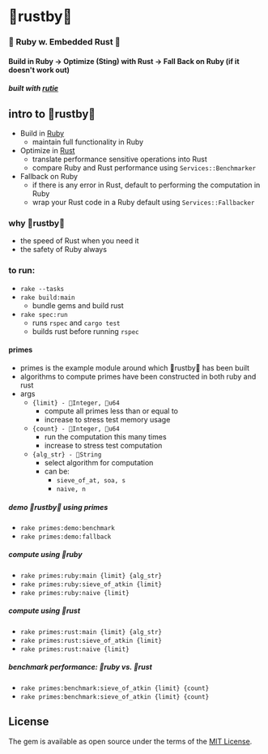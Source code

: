 # 🦀rustby🐝

### 💎 Ruby w. Embedded Rust 🦀

#### Build in Ruby  ->  Optimize (Sting) with Rust  ->  Fall Back on Ruby (if it doesn't work out)

##### built with [rutie](https://github.com/danielpclark/rutie)

## intro to 🦀rustby🐝

- Build in [Ruby](https://www.ruby-lang.org/en/)
  - maintain full functionality in Ruby
- Optimize in [Rust](https://www.rust-lang.org/)
  - translate performance sensitive operations into Rust
  - compare Ruby and Rust performance using `Services::Benchmarker`
- Fallback on Ruby
  - if there is any error in Rust, default to performing the computation in Ruby
  - wrap your Rust code in a Ruby default using `Services::Fallbacker`

### why 🦀rustby🐝

- the speed of Rust when you need it
- the safety of Ruby always

### to run:

- `rake --tasks`
- `rake build:main`
  - bundle gems and build rust
- `rake spec:run`
  - runs `rspec` and `cargo test`
  - builds rust before running `rspec`

#### primes

  - primes is the example module around which 🦀rustby🐝 has been built
  - algorithms to compute primes have been constructed in both ruby and rust
  - args
    - `{limit} - 💎Integer, 🦀u64`
      - compute all primes less than or equal to
      - increase to stress test memory usage
    - `{count} - 💎Integer, 🦀u64`
      - run the computation this many times
      - increase to stress test computation
    - `{alg_str} - 💎String`
      - select algorithm for computation
      - can be:
        - `sieve_of_at, soa, s`
        - `naive, n`

##### demo 🦀rustby🐝 using primes

- `rake primes:demo:benchmark`
- `rake primes:demo:fallback`

##### compute using 💎ruby

 - `rake primes:ruby:main {limit} {alg_str}`
 - `rake primes:ruby:sieve_of_atkin {limit}`
 - `rake primes:ruby:naive {limit}`

##### compute using 🦀rust

 - `rake primes:rust:main {limit} {alg_str}`
 - `rake primes:rust:sieve_of_atkin {limit}`
 - `rake primes:rust:naive {limit}`

##### benchmark performance: 💎ruby vs. 🦀rust

 - `rake primes:benchmark:sieve_of_atkin {limit} {count}`
 - `rake primes:benchmark:sieve_of_atkin {limit} {count}`

## License

The gem is available as open source under the terms of the [MIT License](https://opensource.org/licenses/MIT).
